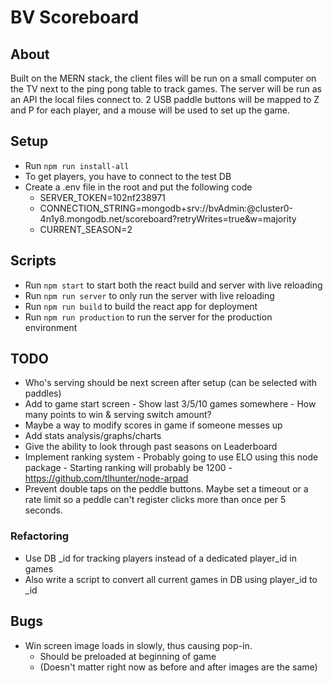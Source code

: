 # BV Scoreboard

## About

Built on the MERN stack, the client files will be run on a small computer on the TV next to the ping pong table to track games. The server will be run as an API the local files connect to. 2 USB paddle buttons will be mapped to Z and P for each player, and a mouse will be used to set up the game.

## Setup

-  Run `npm run install-all`
-  To get players, you have to connect to the test DB
-  Create a .env file in the root and put the following code
   -  SERVER_TOKEN=102nf238971
   -  CONNECTION_STRING=mongodb+srv://bvAdmin:<password>@cluster0-4n1y8.mongodb.net/scoreboard?retryWrites=true&w=majority
   -  CURRENT_SEASON=2

## Scripts

-  Run `npm start` to start both the react build and server with live reloading
-  Run `npm run server` to only run the server with live reloading
-  Run `npm run build` to build the react app for deployment
-  Run `npm run production` to run the server for the production environment

## TODO

-  Who's serving should be next screen after setup (can be selected with paddles)
-  Add to game start screen - Show last 3/5/10 games somewhere - How many points to win & serving switch amount?
-  Maybe a way to modify scores in game if someone messes up
-  Add stats analysis/graphs/charts
-  Give the ability to look through past seasons on Leaderboard
-  Implement ranking system - Probably going to use ELO using this node package - Starting ranking will probably be 1200 - https://github.com/tlhunter/node-arpad
-  Prevent double taps on the peddle buttons. Maybe set a timeout or a rate limit so a peddle can't register clicks more than once per 5 seconds.

### Refactoring

-  Use DB \_id for tracking players instead of a dedicated player_id in games
-  Also write a script to convert all current games in DB using player_id to \_id

## Bugs

-  Win screen image loads in slowly, thus causing pop-in.
   -  Should be preloaded at beginning of game
   -  (Doesn't matter right now as before and after images are the same)
